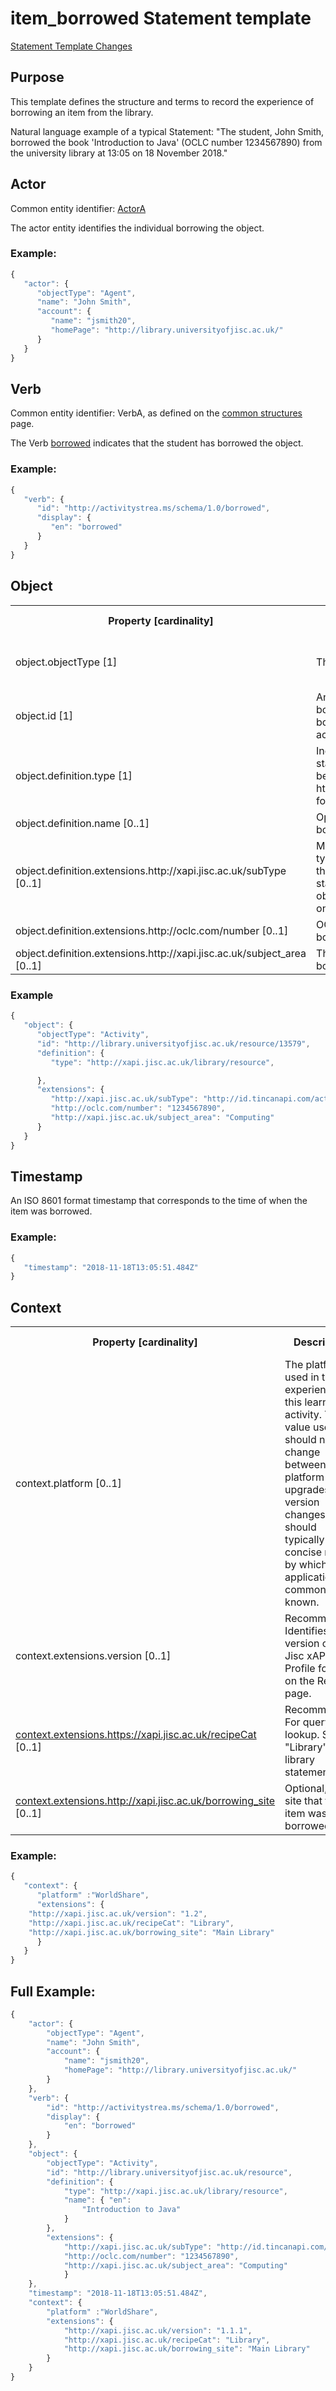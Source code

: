 # item_borrowed Statement template

[Statement Template Changes](/version_changes.md#borrowed)

## Purpose
This template defines the structure and terms to record the experience of borrowing an item from the library.

Natural language example of a typical Statement: "The student, John Smith, borrowed the book 'Introduction to Java' (OCLC number 1234567890) from the university library at 13:05 on 18 November 2018."

## Actor
Common entity identifier: [ActorA](/common_structures.md#actora) 

The actor entity identifies the individual borrowing the object.

### Example:

``` Javascript
{
   "actor": {
      "objectType": "Agent",
      "name": "John Smith",
      "account": {
         "name": "jsmith20",
         "homePage": "http://library.universityofjisc.ac.uk/" 
      }
   }
}
```

## Verb
Common entity identifier: VerbA, as defined on the [common structures](/common_structures.md#verba) page.

The Verb [borrowed](http://activitystrea.ms/schema/1.0/borrowed) indicates that the student has borrowed the object.

### Example:

``` javascript
{
   "verb": {
      "id": "http://activitystrea.ms/schema/1.0/borrowed",
      "display": {
         "en": "borrowed"
      }
   }
}
```

## Object

<table>
	<tr><th>Property [cardinality]</th><th>Description</th><th>Value information</</th></tr>
	<tr>
		<td>object.objectType [1]</td>
		<td>The value must be "Activity".</td>
		<td>String, value must be "Activity".</td>
	</tr>
	<tr>
		<td>object.id [1]</td>
		<td>An identifier for the thing being borrowed or resource being borrowed from. This must be unique across all object types.</td>
		<td>iri</td>
	</tr>
	<tr>
		<td>object.definition.type [1]</td>
		<td>Indicates the type of the object of the statement. It is required and should be http://xapi.jisc.ac.uk/library/resource" for item borrowed statements</a></td>
		<td>iri</td>
	</tr>
	<tr>
		<td>object.definition.name [0..1]</td>
		<td>Optional name of the thing being borrowed</td>
		<td>string</td>
	</tr>
	<tr>
		<td>object.definition.extensions.http://xapi.jisc.ac.uk/subType [0..1]</td>
		<td>May be used to indicate the sub-type of this activity, if applicable for the recipe being used to create the statement. This qualifies the object.objectType, and is described on the <a href="../../vocabulary.md#extensions">vocabulary page</a>.</td>
		<td>iri</td>
	</tr>
	<tr>
		<td>object.definition.extensions.http://oclc.com/number [0..1]</td>
		<td>OCLC Number of the thing being borrowed</td>
		<td>string</td>
	<tr>
	<tr>
		<td>object.definition.extensions.http://xapi.jisc.ac.uk/subject_area [0..1]</td>
		<td>The subject area of the thing being borrowed</td>
		<td>string</td>
	<tr>
</table>


### Example

``` javascript
{
   "object": {
      "objectType": "Activity",
      "id": "http://library.universityofjisc.ac.uk/resource/13579",
      "definition": {
         "type": "http://xapi.jisc.ac.uk/library/resource",

      },
      "extensions": {
         "http://xapi.jisc.ac.uk/subType": "http://id.tincanapi.com/activitytype/book",
         "http://oclc.com/number": "1234567890",
	     "http://xapi.jisc.ac.uk/subject_area": "Computing"
      }
   }
}
```

## Timestamp
An ISO 8601 format timestamp that corresponds to the time of when the item was borrowed.

### Example:

``` javascript
{
   "timestamp": "2018-11-18T13:05:51.484Z"
}
```

## Context

<table>
	<tr><th>Property [cardinality]</th><th>Description</th><th>Value information</</th></tr>
	<tr>
		<td>context.platform [0..1]</td>
		<td>The platform used in the experience of this learning activity. The value used should not change between platform upgrades and version changes, and should typically be a concise name by which the application is commonly known.</td>
		<td>string</td>
	</tr>
	<tr>
		<td>context.extensions.version [0..1]</td>
		<td>Recommended. Identifies the version of the Jisc xAPI Profile found on the ReadMe page.<br/></td>
		<td>decimal</td>
	</tr>
	<tr>
		<td><a href="vocabulary.md#recipe-category">context.extensions.https://xapi.jisc.ac.uk/recipeCat</a> [0..1]</td>
		<td>Recommended. For querying lookup. Set to "Library" in library statements.<br/></td>
		<td>"Library"</td>
	</tr>
	<tr>
		<td><a href="vocabulary.md#borrowing-site">context.extensions.http://xapi.jisc.ac.uk/borrowing_site</a> [0..1]</td>
		<td>Optional, the site that the item was borrowed from. <br/></td>
		<td>string</td>
	</tr>
</table>

### Example:

``` javascript
{
   "context": {
      "platform" :"WorldShare",
      "extensions": {
	"http://xapi.jisc.ac.uk/version": "1.2",
	"http://xapi.jisc.ac.uk/recipeCat": "Library",
	"http://xapi.jisc.ac.uk/borrowing_site": "Main Library"	
      }
   }
}
```

## Full Example:
``` javascript
{
	"actor": {
		"objectType": "Agent",
		"name": "John Smith",
		"account": {
			"name": "jsmith20",
			"homePage": "http://library.universityofjisc.ac.uk/" 
		}
	},
	"verb": {
		"id": "http://activitystrea.ms/schema/1.0/borrowed",
		"display": {
			"en": "borrowed"
		}
	},
	"object": {
		"objectType": "Activity",
		"id": "http://library.universityofjisc.ac.uk/resource",
		"definition": {
			"type": "http://xapi.jisc.ac.uk/library/resource",
			"name": { "en": 
				"Introduction to Java"
			}
		},
		"extensions": {
			"http://xapi.jisc.ac.uk/subType": "http://id.tincanapi.com/activitytype/book",
			"http://oclc.com/number": "1234567890",
			"http://xapi.jisc.ac.uk/subject_area": "Computing"
      		}
	},
	"timestamp": "2018-11-18T13:05:51.484Z",
	"context": {
		"platform" :"WorldShare",
		"extensions": {
			"http://xapi.jisc.ac.uk/version": "1.1.1",
			"http://xapi.jisc.ac.uk/recipeCat": "Library",
			"http://xapi.jisc.ac.uk/borrowing_site": "Main Library"	
		}
	}
}
```
